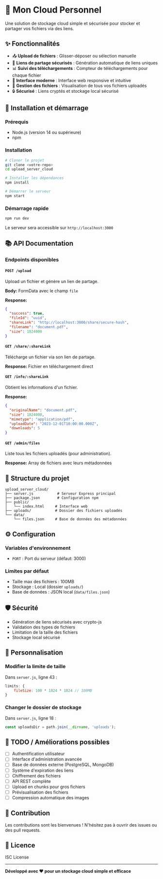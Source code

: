 # 🌟 Mon Cloud Personnel

Une solution de stockage cloud simple et sécurisée pour stocker et partager vos fichiers via des liens.

## ✨ Fonctionnalités

- 📤 **Upload de fichiers** : Glisser-déposer ou sélection manuelle
- 🔗 **Liens de partage sécurisés** : Génération automatique de liens uniques
- 📊 **Suivi des téléchargements** : Compteur de téléchargements pour chaque fichier
- 🎨 **Interface moderne** : Interface web responsive et intuitive
- 📁 **Gestion des fichiers** : Visualisation de tous vos fichiers uploadés
- 🔒 **Sécurisé** : Liens cryptés et stockage local sécurisé

## 🚀 Installation et démarrage

### Prérequis
- Node.js (version 14 ou supérieure)
- npm

### Installation
```bash
# Cloner le projet
git clone <votre-repo>
cd upload_server_cloud

# Installer les dépendances
npm install

# Démarrer le serveur
npm start
```

### Démarrage rapide
```bash
npm run dev
```

Le serveur sera accessible sur `http://localhost:3000`

## 📚 API Documentation

### Endpoints disponibles

#### `POST /upload`
Upload un fichier et génère un lien de partage.

**Body:** FormData avec le champ `file`

**Response:**
```json
{
  "success": true,
  "fileId": "uuid",
  "shareLink": "http://localhost:3000/share/secure-hash",
  "filename": "document.pdf",
  "size": 1024000
}
```

#### `GET /share/:shareLink`
Télécharge un fichier via son lien de partage.

**Response:** Fichier en téléchargement direct

#### `GET /info/:shareLink`
Obtient les informations d'un fichier.

**Response:**
```json
{
  "originalName": "document.pdf",
  "size": 1024000,
  "mimetype": "application/pdf",
  "uploadDate": "2023-12-01T10:00:00.000Z",
  "downloads": 5
}
```

#### `GET /admin/files`
Liste tous les fichiers uploadés (pour administration).

**Response:** Array de fichiers avec leurs métadonnées

## 📁 Structure du projet

```
upload_server_cloud/
├── server.js           # Serveur Express principal
├── package.json        # Configuration npm
├── public/
│   └── index.html     # Interface web
├── uploads/           # Dossier des fichiers uploadés
└── data/
    └── files.json     # Base de données des métadonnées
```

## ⚙️ Configuration

### Variables d'environnement
- `PORT` : Port du serveur (défaut: 3000)

### Limites par défaut
- Taille max des fichiers : 100MB
- Stockage : Local (dossier `uploads/`)
- Base de données : JSON local (`data/files.json`)

## 🛡️ Sécurité

- Génération de liens sécurisés avec crypto-js
- Validation des types de fichiers
- Limitation de la taille des fichiers
- Stockage local sécurisé

## 🔧 Personnalisation

### Modifier la limite de taille
Dans `server.js`, ligne 43 :
```javascript
limits: {
    fileSize: 100 * 1024 * 1024 // 100MB
}
```

### Changer le dossier de stockage
Dans `server.js`, ligne 18 :
```javascript
const uploadsDir = path.join(__dirname, 'uploads');
```

## 📝 TODO / Améliorations possibles

- [ ] Authentification utilisateur
- [ ] Interface d'administration avancée
- [ ] Base de données externe (PostgreSQL, MongoDB)
- [ ] Système d'expiration des liens
- [ ] Chiffrement des fichiers
- [ ] API REST complète
- [ ] Upload en chunks pour gros fichiers
- [ ] Prévisualisation des fichiers
- [ ] Compression automatique des images

## 🤝 Contribution

Les contributions sont les bienvenues ! N'hésitez pas à ouvrir des issues ou des pull requests.

## 📄 Licence

ISC License

---

**Développé avec ❤️ pour un stockage cloud simple et efficace**